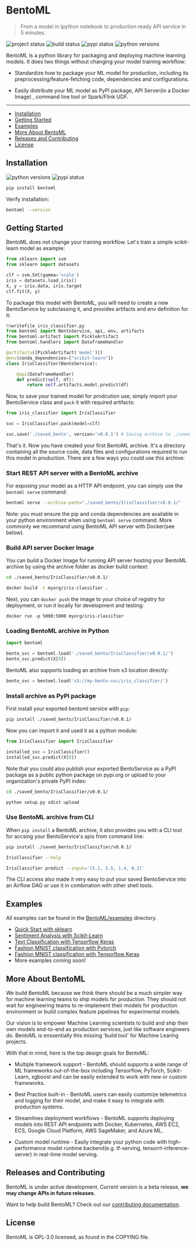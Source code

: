 # BentoML
> From a model in ipython notebook to production ready API service in 5 minutes.

![project status](https://www.repostatus.org/badges/latest/active.svg)
![build status](https://travis-ci.org/bentoml/BentoML.svg?branch=master)
![pypi status](https://img.shields.io/pypi/v/bentoml.svg)
![python versions](https://img.shields.io/pypi/pyversions/bentoml.svg)


BentoML is a python library for packaging and deploying machine learning models.
It does two things without changing your model training workflow:

* Standardize how to package your ML model for production, including its
  preprocessing/feature-fetching code, dependencies and configurations.

* Easily distribute your ML model as PyPI package, API Server(in a Docker Image)
  , command line tool or Spark/Flink UDF.

---

- [Installation](#installation)
- [Getting Started](#getting-started)
- [Examples](#examples)
- [More About BentoML](#more-about-bentoml)
- [Releases and Contributing](#releases-and-contributing)
- [License](#license)


## Installation

![python versions](https://img.shields.io/pypi/pyversions/bentoml.svg)
![pypi status](https://img.shields.io/pypi/v/bentoml.svg)

```python
pip install bentoml
```

Verify installation:

```bash
bentoml --version
```


## Getting Started

BentoML does not change your training workflow. Let's train a simple
scikit-learn model as example:

```python
from sklearn import svm
from sklearn import datasets

clf = svm.SVC(gamma='scale')
iris = datasets.load_iris()
X, y = iris.data, iris.target
clf.fit(X, y)
```

To package this model with BentoML, you will need to create a new BentoService
by subclassing it, and provides artifacts and env definition for it:

```python
%%writefile iris_classifier.py
from bentoml import BentoService, api, env, artifacts
from bentoml.artifact import PickleArtifact
from bentoml.handlers import DataframeHandler

@artifacts([PickleArtifact('model')])
@env(conda_dependencies=["scikit-learn"])
class IrisClassifier(BentoService):

    @api(DataframeHandler)
    def predict(self, df):
        return self.artifacts.model.predict(df)
```

Now, to save your trained model for prodcution use, simply import your
BentoService class and `pack` it with required artifacts:

```python
from iris_classifier import IrisClassifier

svc = IrisClassifier.pack(model=clf)

svc.save('./saved_bento', version='v0.0.1') # Saving archive to ./saved_bento/IrisClassifier/v0.0.1/
```

That's it. Now you have created your first BentoML archive. It's a directory
containing all the source code, data files and configurations required to run
this model in production. There are a few ways you could use this archive:


### Start REST API server with a BentoML archive

For exposing your model as a HTTP API endpoint, you can simply use the `bentoml
serve` command:

```bash
bentoml serve --archive-path="./saved_bento/IrisClassifier/v0.0.1/"
```

Note: you must ensure the pip and conda dependencies are available in your python
environment when using `bentoml serve` command. More commonly we recommand using
BentoML API server with Docker(see below).


### Build API server Docker Image

You can build a Docker Image for running API server hosting your BentoML archive
by using the archive folder as docker build context:

```bash
cd ./saved_bento/IrisClassifier/v0.0.1/

docker build -t myorg/iris-classifier .
```

Next, you can `docker push` the image to your choice of registry for deployment,
or run it locally for development and testing:

```
docker run -p 5000:5000 myorg/iris-classifier
```

### Loading BentoML archive in Python

```python
import bentoml

bento_svc = bentoml.load('./saved_bento/IrisClassifier/v0.0.1/')
bento_svc.predict(X[0])
```

BentoML also supports loading an archive from s3 location directly:

```python
bento_svc = bentoml.load('s3://my-bento-svc/iris_classifier/')
```

### Install archive as PyPI package

First install your exported bentoml service with `pip`:

```bash
pip install ./saved_bento/IrisClassifier/v0.0.1/
```

Now you can import it and used it as a python module:
```python
from IrisClassifier import IrisClassifier

installed_svc = IrisClassifier()
installed_svc.predict(X[0])
```

Note that you could also publish your exported BentoService as a PyPI package as
a public python package on pypi.org or upload to your organization's private
PyPI index:

```bash
cd ./saved_bento/IrisClassifier/v0.0.1/

python setup.py sdist upload
```

### Use BentoML archive from CLI

When `pip install` a BentoML archive, it also provides you with a CLI tool for
accsing your BentoService's apis from command line:
```bash
pip install ./saved_bento/IrisClassifier/v0.0.1/

IrisClassifier --help

IrisClassifier predict --input='[5.1, 3.5, 1.4, 0.2]'
```

The CLI access also made it very easy to put your saved BentoService into an
Airflow DAG or use it in combination with other shell tools.


## Examples

All examples can be found in the
[BentoML/examples](https://github.com/bentoml/BentoML/tree/master/examples)
directory.

- [Quick Start with sklearn](https://github.com/bentoml/BentoML/blob/master/examples/quick-start/main.py)
- [Sentiment Analysis with Scikit-Learn](https://github.com/bentoml/BentoML/blob/master/examples/sklearn-sentiment-clf/sklearn-sentiment-clf.ipynb)
- [Text Classification with Tensorflow Keras](https://github.com/bentoml/BentoML/blob/master/examples/tf-keras-text-classification/tf-keras-text-classification.ipynb)
- [Fashion MNIST classification with Pytorch](https://github.com/bentoml/BentoML/blob/master/examples/pytorch-fashion-mnist/pytorch-fashion-mnist.ipynb)
- [Fashion MNIST classification with Tensorflow Keras](https://github.com/bentoml/BentoML/blob/master/examples/tf-keras-fashion-mnist/tf-keras-fashion-mnist-classification.ipynb)
- More examples coming soon!


## More About BentoML

We build BentoML because we think there should be a much simpler way for machine
learning teams to ship models for production. They should not wait for
engineering teams to re-implement their models for production environment or
build complex feature pipelines for experimental models.

Our vision is to empower Machine Learning scientists to build and ship their own
models end-to-end as production services, just like software engineers do.
BentoML is enssentially this missing 'build tool' for Machine Learing projects.

With that in mind, here is the top design goals for BentoML:

* Multiple framework support - BentoML should supports a wide range of ML
frameworks out-of-the-box including Tensorflow, PyTorch, Scikit-Learn, xgboost
and can be easily extended to work with new or custom frameworks.

* Best Practice built-in - BentoML users can easily customize telemetrics and
logging for their model, and make it easy to integrate with production systems.

* Streamlines deployment workflows - BentoML supports deploying models into REST
API endpoints with Docker, Kubernetes, AWS EC2, ECS, Google Cloud Platform, AWS
SageMaker, and Azure ML.

* Custom model runtime - Easily integrate your python code with high-performance
model runtime backend(e.g. tf-serving, tensorrt-inference-server) in real-time
model serving.



## Releases and Contributing

BentoML is under active development. Current version is a beta release, **we may
change APIs in future releases**.

Want to help build BentoML? Check out our
[contributing documentation](https://github.com/bentoml/BentoML/blob/master/CONTRIBUTING.md).



## License

BentoML is GPL-3.0 licensed, as found in the COPYING file.

